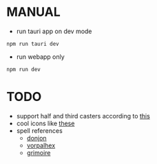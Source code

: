 # MANUAL

- run tauri app on dev mode

```
npm run tauri dev
```

- run webapp only

```
npm run dev
```

# TODO

- support half and third casters according to [this](https://rpg.stackexchange.com/questions/152448/what-is-the-difference-between-1-3-1-2-and-full-casters)
- cool icons like [these](https://donjon.bin.sh/5e/quickref/)
- spell references
  - [donjon](https://donjon.bin.sh/5e/spells/)
  - [vorpalhex](https://github.com/vorpalhex/srd_spells)
  - [grimoire](https://raw.githubusercontent.com/avshyz/grimoire/main/src/data.ts?token=GHSAT0AAAAAACCMZTMJSYHEFD2U2FCMAZFMZDZ2QWA)
